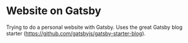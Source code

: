 # Website on Gatsby
Trying to do a personal website with Gatsby. Uses the great Gatsby blog starter (https://github.com/gatsbyjs/gatsby-starter-blog).